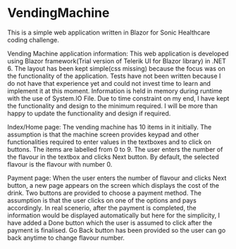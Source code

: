 # VendingMachine
This is a simple web application written in Blazor for Sonic Healthcare coding challenge.

Vending Machine application information:
This web application is developed using Blazor framework(Trial version of Telerik UI for Blazor library) in .NET 6. The layout has been kept simple(css missing) because the focus was on the functionality of the application.
Tests have not been written because I do not have that experience yet and could not invest time to learn and implement it at this moment.
Information is held in memory during runtime with the use of System.IO File.
Due to time constraint on my end, I have kept the functionality and design to the minimum required. I will be more than happy to update the functionality and design if required.

Index/Home page:
The vending machine has 10 items in it initially. The assumption is that the machine screen provides keypad and other functionalities required to enter values in the textboxes and to click on buttons.
The items are labelled from 0 to 9. The user enters the number of the flavour in the textbox and clicks Next button. By default, the selected flavour is the flavour with number 0.

Payment page:
When the user enters the number of flavour and clicks Next button, a new page appears on the screen which displays the cost of the drink. Two buttons are provided to choose a payment method.
The assumption is that the user clicks on one of the options and pays accordingly. In real scenerio, after the payment is completed, the information would be displayed automatically but here for the simplicity, I have added a Done button which the user is assumed to click after the payment is finalised. 
Go Back button has been provided so the user can go back anytime to change flavour number.

